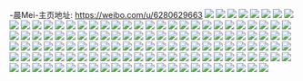 -晨Mei-主页地址: https://weibo.com/u/6280629663 
![](https://wx4.sinaimg.cn/mw2000/006R2SGrly1h9ijoaxsf7j31j41ys1hl.jpg) 
![](https://wx4.sinaimg.cn/mw2000/006R2SGrly1h9ijo930f2j31h81wwdze.jpg) 
![](https://wx4.sinaimg.cn/mw2000/006R2SGrly1h9ijo9pohvj31j42ao17i.jpg) 
![](https://wx4.sinaimg.cn/mw2000/006R2SGrly1h9ijo8fyt0j31j41zbk86.jpg) 
![](https://wx4.sinaimg.cn/mw2000/006R2SGrly1h9ijoa96f4j31j42aotw2.jpg) 
![](https://wx4.sinaimg.cn/mw2000/006R2SGrly1h9ijobcrjxj31ig1ww4hx.jpg) 
![](https://wx4.sinaimg.cn/mw2000/006R2SGrly1h94v5mdooij32ao1j4x6p.jpg) 
![](https://wx4.sinaimg.cn/mw2000/006R2SGrly1h94v5o7oogj31j421hu0x.jpg) 
![](https://wx4.sinaimg.cn/mw2000/006R2SGrly1h94v5kjhswj32ao1j4b2a.jpg) 
![](https://wx4.sinaimg.cn/mw2000/006R2SGrly1h94v5qal81j32ao1j4x6p.jpg) 
![](https://wx4.sinaimg.cn/mw2000/006R2SGrly1h94v5to9vvj320w1clqv5.jpg) 
![](https://wx4.sinaimg.cn/mw2000/006R2SGrly1h94v5rsu29j32ao1j4npd.jpg) 
![](https://wx4.sinaimg.cn/mw2000/006R2SGrly1h8woidqbkuj32c02ofu0x.jpg) 
![](https://wx4.sinaimg.cn/mw2000/006R2SGrly1h8woid6hd5j327o1dr4lu.jpg) 
![](https://wx4.sinaimg.cn/mw2000/006R2SGrly1h8woieskauj327u2ygkjl.jpg) 
![](https://wx4.sinaimg.cn/mw2000/006R2SGrly1h8g27467h9j32tn2487wj.jpg) 
![](https://wx4.sinaimg.cn/mw2000/006R2SGrly1h8g2784vb6j33k02o0e84.jpg) 
![](https://wx4.sinaimg.cn/mw2000/006R2SGrly1h8g27afb4aj33k02o0kjp.jpg) 
![](https://wx4.sinaimg.cn/mw2000/006R2SGrly1h8g276jgenj33k02o0x6r.jpg) 
![](https://wx4.sinaimg.cn/mw2000/006R2SGrly1h83ocsohyrj33k02o0b2b.jpg) 
![](https://wx4.sinaimg.cn/mw2000/006R2SGrly1h83odb3prcj33k02o0x6q.jpg) 
![](https://wx4.sinaimg.cn/mw2000/006R2SGrly1h805r7o31cj31j42aox6p.jpg) 
![](https://wx4.sinaimg.cn/mw2000/006R2SGrly1h805r46nxej31v71j3e81.jpg) 
![](https://wx4.sinaimg.cn/mw2000/006R2SGrly1h805ri12c0j31sp2d6x6p.jpg) 
![](https://wx4.sinaimg.cn/mw2000/006R2SGrly1h805rfano2j32982cuhdz.jpg) 
![](https://wx4.sinaimg.cn/mw2000/006R2SGrly1h805r6g8htj31cm1daqv6.jpg) 
![](https://wx4.sinaimg.cn/mw2000/006R2SGrly1h805rgp1ufj30yi1214qp.jpg) 
![](https://wx4.sinaimg.cn/mw2000/006R2SGrly1h7wnzyi4idj319p10knnr.jpg) 
![](https://wx4.sinaimg.cn/mw2000/006R2SGrly1h7wnzzg2vsj31j42aohdt.jpg) 
![](https://wx4.sinaimg.cn/mw2000/006R2SGrly1h7wo013pugj31j42aox6q.jpg) 
![](https://wx4.sinaimg.cn/mw2000/006R2SGrly1h7wo2f2910j30wz0wzwnl.jpg) 
![](https://wx4.sinaimg.cn/mw2000/006R2SGrly1h7wo02wc3ij32ao1j4b29.jpg) 
![](https://wx4.sinaimg.cn/mw2000/006R2SGrly1h7wo2gd9ybj31j42ao7wi.jpg) 
![](https://wx4.sinaimg.cn/mw2000/006R2SGrly1h7wo2h3qw6j32ao1j4kjl.jpg) 
![](https://wx4.sinaimg.cn/mw2000/006R2SGrly1h7wo2imnnfj32ao1j44pc.jpg) 
![](https://wx4.sinaimg.cn/mw2000/006R2SGrly1h7wo2i2ht6j32ao1j47wh.jpg) 
![](https://wx4.sinaimg.cn/mw2000/006R2SGrly1h7katc5gl0j30u00mhtdn.jpg) 
![](https://wx4.sinaimg.cn/mw2000/006R2SGrly1h7jy1d0rt9j32af2wwu0x.jpg) 
![](https://wx4.sinaimg.cn/mw2000/006R2SGrly1h7jy1ezz83j31j42aohdu.jpg) 
![](https://wx4.sinaimg.cn/mw2000/006R2SGrly1h7jy1bn134j3105105h1x.jpg) 
![](https://wx4.sinaimg.cn/mw2000/006R2SGrly1h7jy1iq9nbj31j42aoe82.jpg) 
![](https://wx4.sinaimg.cn/mw2000/006R2SGrly1h7jy19rcuhj31yt1ytqs6.jpg) 
![](https://wx4.sinaimg.cn/mw2000/006R2SGrly1h7jy1b709pj31j42ao7wi.jpg) 
![](https://wx4.sinaimg.cn/mw2000/006R2SGrly1h7jy1jtn65j31j421hhdt.jpg) 
![](https://wx4.sinaimg.cn/mw2000/006R2SGrly1h7jy3ozecej30qo10wwhn.jpg) 
![](https://wx4.sinaimg.cn/mw2000/006R2SGrly1h7jy1gol56j31ct218hdu.jpg) 
![](https://wx4.sinaimg.cn/mw2000/006R2SGrly1h7ef9qrcrsj32v92o0e82.jpg) 
![](https://wx4.sinaimg.cn/mw2000/006R2SGrly1h7ef9wnl78j33402c0x6p.jpg) 
![](https://wx4.sinaimg.cn/mw2000/006R2SGrly1h7664nxharj32ao1j41kx.jpg) 
![](https://wx4.sinaimg.cn/mw2000/006R2SGrly1h7664pl99jj31j42aoe81.jpg) 
![](https://wx4.sinaimg.cn/mw2000/006R2SGrly1h7664otzbnj32ao1j4u0x.jpg) 
![](https://wx4.sinaimg.cn/mw2000/006R2SGrly1h7664s4w0wj31fs1fsavf.jpg) 
![](https://wx4.sinaimg.cn/mw2000/006R2SGrly1h7664mk3b9j322w1h2jzz.jpg) 
![](https://wx4.sinaimg.cn/mw2000/006R2SGrly1h7664tmon3j31j42aon61.jpg) 
![](https://wx4.sinaimg.cn/mw2000/006R2SGrly1h7664qsu7hj32ao1j47wi.jpg) 
![](https://wx4.sinaimg.cn/mw2000/006R2SGrly1h7664rl0oxj31et1vr1kq.jpg) 
![](https://wx4.sinaimg.cn/mw2000/006R2SGrly1h7664t0920j31j42aohdt.jpg) 
![](https://wx4.sinaimg.cn/mw2000/006R2SGrly1h72sk6v63aj30qo0mwmxv.jpg) 
![](https://wx4.sinaimg.cn/mw2000/006R2SGrly1h6tfgavynrj30qo0k077u.jpg) 
![](https://wx4.sinaimg.cn/mw2000/006R2SGrly1h6q3zybnt2j31o0280x6p.jpg) 
![](https://wx4.sinaimg.cn/mw2000/006R2SGrly1h6q3zywulqj31lh1911kx.jpg) 
![](https://wx4.sinaimg.cn/mw2000/006R2SGrly1h6q3zzprznj31o0280x6p.jpg) 
![](https://wx4.sinaimg.cn/mw2000/006R2SGrly1h6htvt00rjj32ao1j4q6m.jpg) 
![](https://wx4.sinaimg.cn/mw2000/006R2SGrly1h6htvsjqyzj31j42ao0vp.jpg) 
![](https://wx4.sinaimg.cn/mw2000/006R2SGrly1h6htvtc4d1j32ao1j4h7k.jpg) 
![](https://wx4.sinaimg.cn/mw2000/006R2SGrly1h6htvuyfy3j31j42ao0vy.jpg) 
![](https://wx4.sinaimg.cn/mw2000/006R2SGrly1h6htvv9lrgj32ao1j4jtp.jpg) 
![](https://wx4.sinaimg.cn/mw2000/006R2SGrly1h6htvu7jvqj32ao1j4tvk.jpg) 
![](https://wx4.sinaimg.cn/mw2000/006R2SGrly1h6htvttewaj32ao1j4tu7.jpg) 
![](https://wx4.sinaimg.cn/mw2000/006R2SGrly1h6htvukivij32ao1j4wgj.jpg) 
![](https://wx4.sinaimg.cn/mw2000/006R2SGrly1h6htvvqcolj31j42aonik.jpg) 
![](https://wx4.sinaimg.cn/mw2000/006R2SGrly1h6hfh7kp32j32ao1j4gnk.jpg) 
![](https://wx4.sinaimg.cn/mw2000/006R2SGrly1h6hfh72e0bj31j421hqft.jpg) 
![](https://wx4.sinaimg.cn/mw2000/006R2SGrly1h6hfh9ogj9j31j41ww4jf.jpg) 
![](https://wx4.sinaimg.cn/mw2000/006R2SGrly1h6hfh961wpj31j41wwgsf.jpg) 
![](https://wx4.sinaimg.cn/mw2000/006R2SGrly1h6hfhdog3ej319h1w8tsb.jpg) 
![](https://wx4.sinaimg.cn/mw2000/006R2SGrly1h6hfhabmcuj32ao1j4b29.jpg) 
![](https://wx4.sinaimg.cn/mw2000/006R2SGrly1h6hfhd5fgbj31j41j4ab7.jpg) 
![](https://wx4.sinaimg.cn/mw2000/006R2SGrly1h6hfhc6rzyj31j41wwb29.jpg) 
![](https://wx4.sinaimg.cn/mw2000/006R2SGrly1h6hfheaqp0j31df224adl.jpg) 
![](https://wx4.sinaimg.cn/mw2000/006R2SGrly1h6hfhcrorbj31j41j4kat.jpg) 
![](https://wx4.sinaimg.cn/mw2000/006R2SGrly1h6dd3e4jvwj31r83iwkjl.jpg) 
![](https://wx4.sinaimg.cn/mw2000/006R2SGrly1h6b1t6gutjj32ao1j3u0x.jpg) 
![](https://wx4.sinaimg.cn/mw2000/006R2SGrly1h6b1t7axyij31j41j4n8c.jpg) 
![](https://wx4.sinaimg.cn/mw2000/006R2SGrly1h6b1t93k0kj32c0340h56.jpg) 
![](https://wx4.sinaimg.cn/mw2000/006R2SGrly1h6b1tawpd2j33k02o07wk.jpg) 
![](https://wx4.sinaimg.cn/mw2000/006R2SGrly1h69k1czl2rj31j421ib29.jpg) 
![](https://wx4.sinaimg.cn/mw2000/006R2SGrly1h69k16ujaaj31j41j4qv5.jpg) 
![](https://wx4.sinaimg.cn/mw2000/006R2SGrly1h69k1lu0sej31hp1v44cl.jpg) 
![](https://wx4.sinaimg.cn/mw2000/006R2SGrly1h69k3sdckfj31j42ao1ky.jpg) 
![](https://wx4.sinaimg.cn/mw2000/006R2SGrly1h69k1jtxkmj31d5231af6.jpg) 
![](https://wx4.sinaimg.cn/mw2000/006R2SGrly1h69k18h6prj31j42ao4qq.jpg) 
![](https://wx4.sinaimg.cn/mw2000/006R2SGrly1h69k1e5umaj31h21ucb29.jpg) 
![](https://wx4.sinaimg.cn/mw2000/006R2SGrly1h69k1mhxl4j30zt0ztnel.jpg) 
![](https://wx4.sinaimg.cn/mw2000/006R2SGrly1h69k1fsiivj31j42aonpd.jpg) 
![](https://wx4.sinaimg.cn/mw2000/006R2SGrly1h69k1knmbcj31ca1cahcr.jpg) 
![](https://wx4.sinaimg.cn/mw2000/006R2SGrly1h69k1ni1p2j31fk1sge81.jpg) 
![](https://wx4.sinaimg.cn/mw2000/006R2SGrly1h69k3tsdk1j31j42aohdu.jpg) 
![](https://wx4.sinaimg.cn/mw2000/006R2SGrly1h69k1hi9maj31j41j3npd.jpg) 
![](https://wx4.sinaimg.cn/mw2000/006R2SGrly1h5hrs2qfp0j33k02o01l2.jpg) 
![](https://wx4.sinaimg.cn/mw2000/006R2SGrly1h5hrryxjiwj32nw2iy7wi.jpg) 
![](https://wx4.sinaimg.cn/mw2000/006R2SGrly1h5je94rijuj31ev24bkjl.jpg) 
![](https://wx4.sinaimg.cn/mw2000/006R2SGrly1h5hrs5alanj3297293hdt.jpg) 
![](https://wx4.sinaimg.cn/mw2000/006R2SGrly1h5hrs4crs0j31j41j4b29.jpg) 
![](https://wx4.sinaimg.cn/mw2000/006R2SGrly1h5hrsaio80j329t38hqv6.jpg) 
![](https://wx4.sinaimg.cn/mw2000/006R2SGrly1h5hrs8n7b0j32o02pju13.jpg) 
![](https://wx4.sinaimg.cn/mw2000/006R2SGrly1h5je8u27raj32ao1j4az6.jpg) 
![](https://wx4.sinaimg.cn/mw2000/006R2SGrly1h5je909emfj31j42aonpe.jpg) 
![](https://wx4.sinaimg.cn/mw2000/006R2SGrly1h5h1j68pzej31j42aoqfn.jpg) 
![](https://wx4.sinaimg.cn/mw2000/006R2SGrly1h5h1j4x2v7j31731lgqq2.jpg) 
![](https://wx4.sinaimg.cn/mw2000/006R2SGrly1h5h1j5p543j31j42aonos.jpg) 
![](https://wx4.sinaimg.cn/mw2000/006R2SGrly1h5h1j9garej32ao2aohdu.jpg) 
![](https://wx4.sinaimg.cn/mw2000/006R2SGrly1h5h1jb6iuoj31sq2ao4qp.jpg) 
![](https://wx4.sinaimg.cn/mw2000/006R2SGrly1h5h1jex8tkj31j41j41ky.jpg) 
![](https://wx4.sinaimg.cn/mw2000/006R2SGrly1h5h1jg22gnj32ao1j47v4.jpg) 
![](https://wx4.sinaimg.cn/mw2000/006R2SGrly1h5h1jd03t1j32ao1j4u0x.jpg) 
![](https://wx4.sinaimg.cn/mw2000/006R2SGrly1h5h1j6ri1wj31j42aotl7.jpg) 
![](https://wx4.sinaimg.cn/mw2000/006R2SGrly1h1btesk767j3164164h6p.jpg) 
![](https://wx4.sinaimg.cn/mw2000/006R2SGrly1h1btet1d1kj30xt0xt7fa.jpg) 
![](https://wx4.sinaimg.cn/mw2000/006R2SGrly1h1btettcvrj31e41e4h8b.jpg) 
![](https://wx4.sinaimg.cn/mw2000/006R2SGrly1h1aibn53w0j31ft1ftnng.jpg) 
![](https://wx4.sinaimg.cn/mw2000/006R2SGrly1h1aibsaskyj31j31j4ke2.jpg) 
![](https://wx4.sinaimg.cn/mw2000/006R2SGrly1h1aibnti7bj31bn1bnqpa.jpg) 
![](https://wx4.sinaimg.cn/mw2000/006R2SGrly1h1aibplj6pj31j41j34qp.jpg) 
![](https://wx4.sinaimg.cn/mw2000/006R2SGrly1h1aibolxa4j31j41j41kx.jpg) 
![](https://wx4.sinaimg.cn/mw2000/006R2SGrly1h1aibt5dgtj31j41j3ayg.jpg) 
![](https://wx4.sinaimg.cn/mw2000/006R2SGrly1h1aibqayk9j31j41j3tvz.jpg) 
![](https://wx4.sinaimg.cn/mw2000/006R2SGrly1h1aibr2iffj312u12u7hq.jpg) 
![](https://wx4.sinaimg.cn/mw2000/006R2SGrly1h1aibqpgnmj31g61g6du3.jpg) 
![](https://wx4.sinaimg.cn/mw2000/006R2SGrly1h0wnsp9877j31uo18gnfm.jpg) 
![](https://wx4.sinaimg.cn/mw2000/006R2SGrly1h0wnsoisppj33k02o07wn.jpg) 
